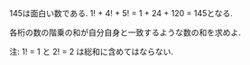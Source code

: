 145は面白い数である. 1! + 4! + 5! = 1 + 24 + 120 = 145となる.

各桁の数の階乗の和が自分自身と一致するような数の和を求めよ.

注: 1! = 1 と 2! = 2 は総和に含めてはならない.
